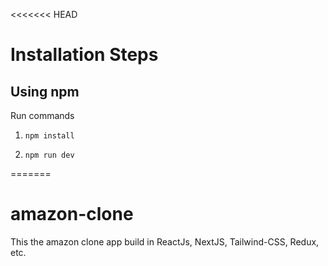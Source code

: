 <<<<<<< HEAD
# Installation Steps



## Using npm

Run commands

1) ```npm install```


2) ```npm run dev```

=======
# amazon-clone
This the amazon clone app build in ReactJs, NextJS, Tailwind-CSS, Redux, etc.
